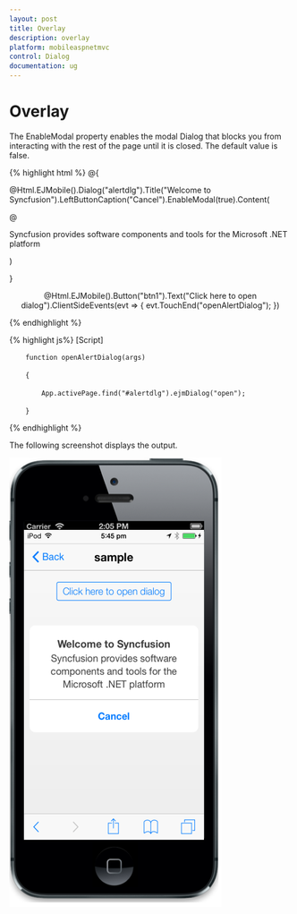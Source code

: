 ```yaml
---
layout: post
title: Overlay
description: overlay
platform: mobileaspnetmvc
control: Dialog
documentation: ug
---
```


# Overlay

The EnableModal property enables the modal Dialog that blocks you from interacting with the rest of the page until it is closed. The default value is false.


{% highlight html %}
@{

@Html.EJMobile().Dialog("alertdlg").Title("Welcome to Syncfusion").LeftButtonCaption("Cancel").EnableModal(true).Content(

@<div>

Syncfusion provides software components and tools for the Microsoft .NET platform

</div>)

}



<div style="text-align: center">

@Html.EJMobile().Button("btn1").Text("Click here to open dialog").ClientSideEvents(evt => { evt.TouchEnd("openAlertDialog"); })

</div>
{% endhighlight %}

{% highlight js%}
[Script]



        function openAlertDialog(args)

        {

            App.activePage.find("#alertdlg").ejmDialog("open");

        }
{% endhighlight %}


The following screenshot displays the output.

![](Overlay_images/Overlay_img1.png)




